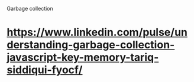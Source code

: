 Garbage collection
# https://www.linkedin.com/pulse/understanding-garbage-collection-javascript-key-memory-tariq-siddiqui-fyocf/

